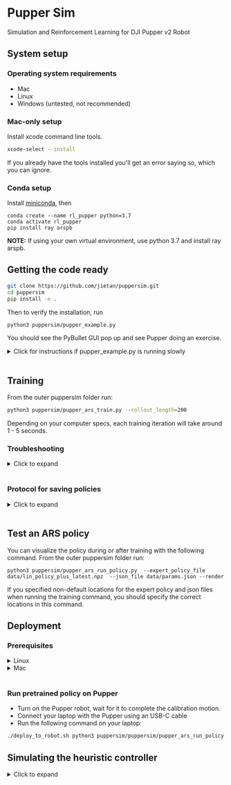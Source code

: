 # Pupper Sim
Simulation and Reinforcement Learning for DJI Pupper v2 Robot

## System setup
### Operating system requirements
* Mac
* Linux
* Windows (untested, not recommended)

### Mac-only setup
Install xcode command line tools.
```bash
xcode-select --install
```
If you already have the tools installed you'll get an error saying so, which you can ignore.

### Conda setup
Install [miniconda](https://docs.conda.io/en/latest/miniconda.html), then
```
conda create --name rl_pupper python=3.7
conda activate rl_pupper
pip install ray arspb
```

**NOTE:** If using your own virtual environment, use python 3.7 and install ray arspb.

## Getting the code ready
```bash
git clone https://github.com/jietan/puppersim.git
cd puppersim
pip install -e .
```
Then to verify the installation, run
```bash
python3 puppersim/pupper_example.py
```
You should see the PyBullet GUI pop up and see Pupper doing an exercise.

<details>
  <summary>Click for instructions if pupper_example.py is running slowly</summary>

  Stop `pupper_example.py`. Then run
  ```bash
  python3 puppersim/pupper_minimal_server.py
  ```
  then in a new terminal tab/window
  ```bash
  python3 puppersim/pupper_example.py --render=False
  ```
  This runs the visualizer GUI and simulator as two separate processes.
</details>
<br/>

## Training
From the outer puppersim folder run:
```bash
python3 puppersim/pupper_ars_train.py --rollout_length=200
```
Depending on your computer specs, each training iteration will take around 1 - 5 seconds.

### Troubleshooting
<details>
<summary>Click to expand</summary>

* **Pybullet hangs when starting training**. Possible issue: You have multiple suspended pybullet clients. Solution: Restart your computer. 
</details>
<br/>

### Protocol for saving policies
<details>
<summary>Click to expand</summary>

If you want to save a policy, create a folder within `puppersim/data` with the type of gait and date, eg `pretrained_trot_1_22_22`. From the `data` folder, copy the following files into the folder you just made.


* The `.npz` policy file you want, e.g. `lin_policy_plus_latest.npz`
* `log.txt`
* `params.json`

From `puppersim/config` also copy the `.gin` file you used to train the robot, e.g. `pupper_pmtg.gin` file into the folder you just made. When you run a policy on the robot, make sure your `pupper_robot_*_.gin` file matches the `pupper_pmtg.gin` file you saved.

Then add a `README.md` in the folder with a brief description of what you did, including your motivation for saving this policy. 
</details>
<br/>

## Test an ARS policy
You can visualize the policy during or after training with the following command. From the outer puppersim folder run:
```
python3 puppersim/pupper_ars_run_policy.py  --expert_policy_file  data/lin_policy_plus_latest.npz  --json_file data/params.json --render
```
If you specified non-default locations for the expert policy and json files when running the training command, you should specify the correct locations in this command.
## Deployment
### Prerequisites
<details>
<summary>Linux</summary>

Set up Avahi (once per computer)
```
sudo apt install avahi-*
```
Run the following, you should see Pupper's IP address
```
avahi-resolve-host-name raspberrypi.local -4
```
Setup the zero password login for your pupper (once per computer) (original raspberry pi password: raspberry)
```
ssh-keygen
cat ~/.ssh/id_rsa.pub | ssh pi@`avahi-resolve-host-name raspberrypi.local -4 | awk '{print $2}'` 'mkdir .ssh/ && cat >> .ssh/authorized_keys'
```
</details>
<details>
<summary>Mac</summary>

Setup the zero password login for your pupper (only once per computer) (original raspberry pi password: raspberry)

Once per computer, run
```
ssh-keygen
cat ~/.ssh/id_rsa.pub | ssh pi@raspberrypi.local 'mkdir -p .ssh/ && cat >> .ssh/authorized_keys'
```
</details>
<br/>

### Run pretrained policy on Pupper
* Turn on the Pupper robot, wait for it to complete the calibration motion.
* Connect your laptop with the Pupper using an USB-C cable
* Run the following command on your laptop:
```bash
./deploy_to_robot.sh python3 puppersim/puppersim/pupper_ars_run_policy.py --expert_policy_file=puppersim/data/lin_policy_plus_latest.npz --json_file=puppersim/data/params.json --run_on_robot
```

## Simulating the heuristic controller
<details>
  <summary>Click to expand</summary>
  Navigate to the outer puppersim folder and run
  
  ```bash
  python3 puppersim/pupper_server.py
  ```

  Clone the the [heuristic controller](https://github.com/stanfordroboticsclub/StanfordQuadruped.git):
  ```bash
  git clone https://github.com/stanfordroboticsclub/StanfordQuadruped.git
  cd StanfordQuadruped
  git checkout dji
  ```
  In a separate terminal, navigate to StanfordQuadruped and run 
  ```bash
  python3 run_djipupper_sim.py
  ```

  Keyboard controls:
  * wasd --> moves robot forward/back and left/right
  * arrow keys --> turns robot left/right
  * q --> activates/deactivates robot
  * e --> starts/stops trotting gait
  * ijkl --> tilts and raises robot
</details>
